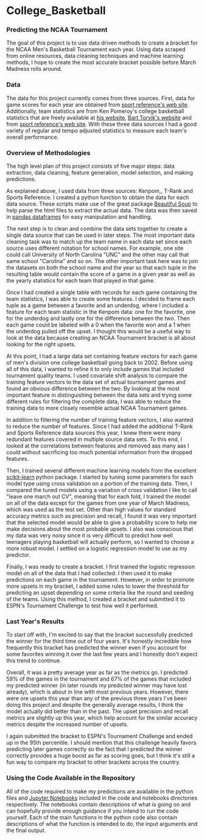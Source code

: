 # College_Basketball

### Predicting the NCAA Tournament

The goal of this project is to use data driven methods to create a bracket for the NCAA Men's 
Basketball Tournament each year. Using data scraped from online resources, data cleaning techniques 
and machine learning methods, I hope to create the most accurate bracket possible before March 
Madness rolls around.

### Data

The data for this project currently comes from three sources. First, data for game scores for each
year are obtained from [sport reference's web site](https://www.sports-reference.com/cbb/boxscores/).
Additionally, team statistics are from Ken Pomeroy's college basketball statistics that are freely available at
[his website](https://kenpom.com), [Bart Torvik's website](http://www.barttorvik.com/) and from
[sport reference's web site](https://www.sports-reference.com/cbb/boxscores/). With these three data
sources I had a good variety of regular and tempo adjusted statistics to measure each team's overall performance.

### Overview of Methodologies

The high level plan of this project consists of five major steps: data extraction, data cleaning, 
feature generation, model selection, and making predictions.

As explained above, I used data from three sources: Kenpom,, T-Rank and Sports Reference. I created a python
function to obtain the data for each data source. These scripts make use of the great package 
[Beautiful Soup](https://www.crummy.com/software/BeautifulSoup/bs4/doc/) to help parse the html files
to extract the actual data. The data was then saved in [pandas dataframes](https://pandas.pydata.org)
for easy manipulation and handling.

The next step is to clean and combine the data sets together to create a single data source that can
be used in later steps. The most important data cleaning task was to match up the team name in each 
data set since each source uses different notation for school names. For example, one site could call 
University of North Carolina "UNC" and the other may call that same school "Carolina" and so on. The
other important task here was to join the datasets on both the school name and the year so that
each tuple in the resulting table would contain the score of a game in a given year as well as the yearly
statistics for each team that played in that game.

Once I had created a single table with records for each game containing the team statistics, I was able to create
some features. I decided to frame each tuple as a game between a favorite and an underdog, where I
included a feature for each team statistic in the Kenpom data: one for the favorite, one for the underdog
and lastly one for the difference between the two. Then each game could be labeled with a 0 when the favorite
won and a 1 when the underdog pulled off the upset. I thought this would be a useful way to look at the 
data because creating an NCAA Tournament bracket is all about looking for the right upsets.

At this point, I had a large data set containing feature vectors for each game of men's division one
college basketball going back to 2002. Before using all of this data, I wanted to refine it to only
include games that included tournament quality teams. I used covariate shift analysis to compare the training
feature vectors to the data set of actual tournament games and found an obvious difference between the two. By
looking at the most important feature in distinguishing between the data sets and trying some different
rules for filtering the complete data, I was able to reduce the training data to more closely resemble
actual NCAA Tournament games.

In addition to filtering the number of training feature vectors, I also wanted to reduce the number of features.
Since I had added the additional T-Rank and Sports Reference data sources this year, I knew there were many
redundant features covered in multiple source data sets. To this end, I looked at the correlations between
features and removed aas many aas I could without sacrificing too much potential information from the dropped
features.

Then, I trained several different machine learning models from the excellent
[scikit-learn](https://scikit-learn.org/stable/) python package. I started by tuning some parameters for
each model type using cross validation on a portion of the training data. Then, I compared the tuned models
using a variation of cross validation I like to call "leave one march out CV", meaning that for each fold,
I trained the model on all of the data except for the games from one year of March Madness, which was used as the
test set. Other than high values for standard accuracy metrics such as precision and recall, I found it 
was very important that the selected model would be able to give a probability score to help me make 
decisions about the most probable upsets. I also was conscious that my data was very noisy since it is
very difficult to predict how well teenagers playing basketball will actually perform, so I wanted to 
choose a more robust model. I settled on a logistic regression model to use as my predictor.

Finally, I was ready to create a bracket. I first trained the logistic regression model on all of the data
that I had collected. I then used it to make predictions on each game in the tournament. However, in order
to promote more upsets in my bracket, I added some rules to lower the threshold for predicting an upset
depending on some criteria like the round and seeding of the teams. Using this method, I created a bracket
and submitted it to ESPN's Tournament Challenge to test how well it performed.

### Last Year's Results
To start off with, I'm excited to say that the bracket successfully predicted the winner for the third time
out of four years. It's honestly incredible how frequently this bracket has predicted the winner even if you
account for some favorites winning it over the last few years and I honestly don't expect this trend to continue.

Overall, it was a pretty average year as far as the metrics go. I predicted 59% of the games in the tournament
and 67% of the games that included my predicted winner (in later rounds my predicted winner may have lost already),
which is about in line with most previous years. However, there were ore upsets this year than any of the previous
three years I've been doing this project and despite the generally average results, I think the model actually did
better than in the past. The upset precision and recall metrics are slightly up this year, which help account for
the similar accuracy metrics despite the increased number of upsets.

I again submitted the bracket to ESPN's Tournament Challenge and ended up in the 95th percentile. I should mention
that this challenge heavily favors predicting later games correctly so the fact that I predicted the winner correctly
provides a huge boost as far as scoring goes, but I think it's still a fun way to compare my bracket to other
brackets across the country.

### Using the Code Available in the Repository
All of the code required to make my predictions are available in the python files and 
[Jupyter Notebooks](https://jupyter.org) included in the code and notebooks directories respectively. The
notebooks contain descriptions of what is going on and can hopefully provide enough guidance if you
intend to run the code yourself. Each of the main functions in the python code also contain descriptions
of what the function is intended to do, the input arguments and the final output. 
